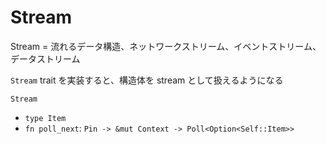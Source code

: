 # Stream

Stream = 流れるデータ構造、ネットワークストリーム、イベントストリーム、データストリーム

`Stream` trait を実装すると、構造体を stream として扱えるようになる　

`Stream`
- `type Item`
- `fn poll_next`: `Pin -> &mut Context -> Poll<Option<Self::Item>>`




